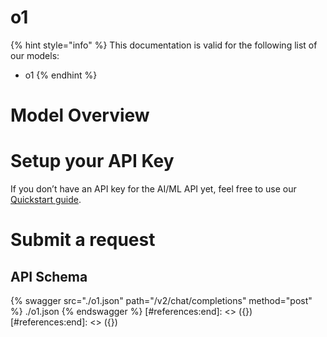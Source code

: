 [#references:start]: <> ({ "template": "openapi" })
[#references:start]: <> ({ "template": "openapi" })
# o1

{% hint style="info" %}
This documentation is valid for the following list of our models:
* o1
{% endhint %}

# Model Overview


# Setup your API Key
If you don’t have an API key for the AI/ML API yet, feel free to use our [Quickstart guide](https://docs.aimlapi.com/quickstart/setting-up).

# Submit a request
## API Schema
{% swagger src="./o1.json" path="/v2/chat/completions" method="post" %}
./o1.json
{% endswagger %}
[#references:end]: <> ({})
[#references:end]: <> ({})